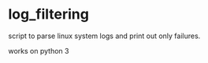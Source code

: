 # log_filtering

script to parse linux system logs and print out only failures. 

works on python 3
